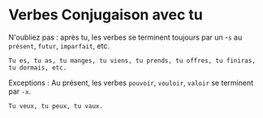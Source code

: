 Verbes Conjugaison avec tu
===

N'oubliez pas : après tu, les verbes se terminent toujours par un -`s` au `présent`, `futur`, `imparfait`, etc.

	Tu es, tu as, tu manges, tu viens, tu prends, tu offres, tu finiras, tu dormais, etc.

Exceptions : Au présent, les verbes `pouvoir`, `vouloir`, `valoir` se terminent par `-x`.

	Tu veux, tu peux, tu vaux.	